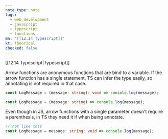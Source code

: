 ```yaml
---
note_type: note
tags:
  - web_development
  - javascript
  - typescript
  - functions
mn: "[[12.14 Typescript]]"
kt: theorical
checked: false
---
```

[[12.14 Typescript|Typescript]]

Arrow functions are anonymous functions that are bind to a variable. If the arrow function has a single statement, TS can infer the type easily, so annotating is not required in that case. 

```ts
const LogMessage = (message: string): void => console.log(message);

const LogMessage = (message: string) => console.log(message);
```

Even though in JS, arrow functions with a single parameter doesn't require a parenthesis, in TS they need it if when being annotate.

```ts
// not like this
const LogMessage = message: string: void => console.log(message);
```


